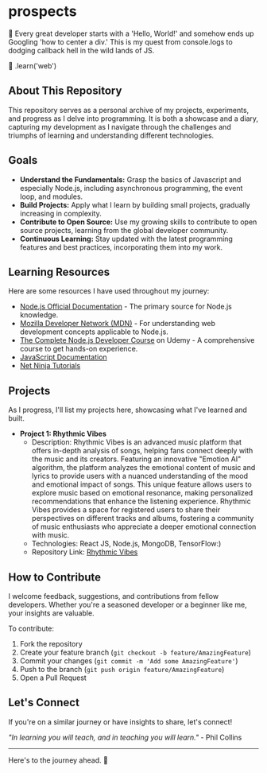 # prospects

👋 Every great developer starts with a 'Hello, World!' and somehow ends up Googling 'how to center a div.' This is my quest from console.logs to dodging callback hell in the wild lands of JS.

🌱 .learn('web')

## About This Repository

This repository serves as a personal archive of my projects, experiments, and progress as I delve into programming. It is both a showcase and a diary, capturing my development as I navigate through the challenges and triumphs of learning and understanding different technologies.

## Goals

- **Understand the Fundamentals:** Grasp the basics of Javascript and especially Node.js, including asynchronous programming, the event loop, and modules.
- **Build Projects:** Apply what I learn by building small projects, gradually increasing in complexity.
- **Contribute to Open Source:** Use my growing skills to contribute to open source projects, learning from the global developer community.
- **Continuous Learning:** Stay updated with the latest programming features and best practices, incorporating them into my work.

## Learning Resources

Here are some resources I have used throughout my journey:

- [Node.js Official Documentation](https://nodejs.org/en/docs/) - The primary source for Node.js knowledge.
- [Mozilla Developer Network (MDN)](https://developer.mozilla.org/en-US/docs/Learn/Server-side/Express_Nodejs) - For understanding web development concepts applicable to Node.js.
- [The Complete Node.js Developer Course](https://www.udemy.com/course/the-complete-nodejs-developer-course-2/) on Udemy - A comprehensive course to get hands-on experience.
- [JavaScript Documentation](https://developer.mozilla.org/en-US/docs/Web/JavaScript)
- [Net Ninja Tutorials](https://netninja.dev/)

## Projects

As I progress, I'll list my projects here, showcasing what I've learned and built.

- **Project 1: Rhythmic Vibes**
  - Description: Rhythmic Vibes is an advanced music platform that offers in-depth analysis of songs, helping fans connect deeply with the music and its creators. Featuring an innovative "Emotion AI" algorithm, the platform analyzes the emotional content of music and lyrics to provide users with a nuanced understanding of the mood and emotional impact of songs. This unique feature allows users to explore music based on emotional resonance, making personalized recommendations that enhance the listening experience. Rhythmic Vibes provides a space for registered users to share their perspectives on different tracks and albums, fostering a community of music enthusiasts who appreciate a deeper emotional connection with music.
  - Technologies: React JS, Node.js, MongoDB, TensorFlow:)
  - Repository Link: [Rhythmic Vibes](#)


## How to Contribute

I welcome feedback, suggestions, and contributions from fellow developers. Whether you're a seasoned developer or a beginner like me, your insights are valuable.

To contribute:
1. Fork the repository
2. Create your feature branch (`git checkout -b feature/AmazingFeature`)
3. Commit your changes (`git commit -m 'Add some AmazingFeature'`)
4. Push to the branch (`git push origin feature/AmazingFeature`)
5. Open a Pull Request

## Let's Connect

If you're on a similar journey or have insights to share, let's connect! 

_"In learning you will teach, and in teaching you will learn."_ - Phil Collins

---

Here's to the journey ahead. 🥂
